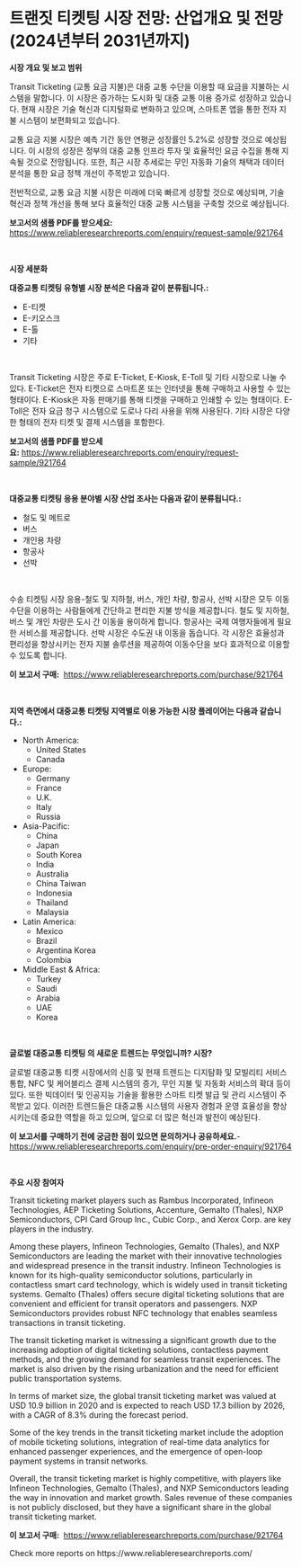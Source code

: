 <p><h1>트랜짓 티켓팅 시장 전망: 산업개요 및 전망 (2024년부터 2031년까지)</h1></p><p><strong>시장 개요 및 보고 범위</strong></p>
<p><p>Transit Ticketing (교통 요금 지불)은 대중 교통 수단을 이용할 때 요금을 지불하는 시스템을 말합니다. 이 시장은 증가하는 도시화 및 대중 교통 이용 증가로 성장하고 있습니다. 현재 시장은 기술 혁신과 디지털화로 변화하고 있으며, 스마트폰 앱을 통한 전자 지불 시스템이 보편화되고 있습니다.</p><p>교통 요금 지불 시장은 예측 기간 동안 연평균 성장률인 5.2%로 성장할 것으로 예상됩니다. 이 시장의 성장은 정부의 대중 교통 인프라 투자 및 효율적인 요금 수집을 통해 지속될 것으로 전망됩니다. 또한, 최근 시장 추세로는 무인 자동화 기술의 채택과 데이터 분석을 통한 요금 정책 개선이 주목받고 있습니다.</p><p>전반적으로, 교통 요금 지불 시장은 미래에 더욱 빠르게 성장할 것으로 예상되며, 기술 혁신과 정책 개선을 통해 보다 효율적인 대중 교통 시스템을 구축할 것으로 예상됩니다.</p></p>
<p><strong>보고서의 샘플 PDF를 받으세요:</strong> <a href="https://www.reliableresearchreports.com/enquiry/request-sample/921764">https://www.reliableresearchreports.com/enquiry/request-sample/921764</a></p>
<p>&nbsp;</p>
<p><strong>시장 세분화</strong></p>
<p><strong>대중교통 티켓팅 유형별 시장 분석은 다음과 같이 분류됩니다.:</strong></p>
<p><ul><li>E-티켓</li><li>E-키오스크</li><li>E-톨</li><li>기타</li></ul></p>
<p>&nbsp;</p>
<p><p>Transit Ticketing 시장은 주로 E-Ticket, E-Kiosk, E-Toll 및 기타 시장으로 나눌 수 있다. E-Ticket은 전자 티켓으로 스마트폰 또는 인터넷을 통해 구매하고 사용할 수 있는 형태이다. E-Kiosk은 자동 판매기를 통해 티켓을 구매하고 인쇄할 수 있는 형태이다. E-Toll은 전자 요금 청구 시스템으로 도로나 다리 사용을 위해 사용된다. 기타 시장은 다양한 형태의 전자 티켓 및 결제 시스템을 포함한다.</p></p>
<p><strong>보고서의 샘플 PDF를 받으세요:</strong>&nbsp;<a href="https://www.reliableresearchreports.com/enquiry/request-sample/921764">https://www.reliableresearchreports.com/enquiry/request-sample/921764</a></p>
<p>&nbsp;</p>
<p><strong> 대중교통 티켓팅 응용 분야별 시장 산업 조사는 다음과 같이 분류됩니다.:</strong></p>
<p><ul><li>철도 및 메트로</li><li>버스</li><li>개인용 차량</li><li>항공사</li><li>선박</li></ul></p>
<p>&nbsp;</p>
<p><p>수송 티켓팅 시장 응용-철도 및 지하철, 버스, 개인 차량, 항공사, 선박 시장은 모두 이동수단을 이용하는 사람들에게 간단하고 편리한 지불 방식을 제공합니다. 철도 및 지하철, 버스 및 개인 차량은 도시 간 이동을 용이하게 합니다. 항공사는 국제 여행자들에게 필요한 서비스를 제공합니다. 선박 시장은 수도권 내 이동을 돕습니다. 각 시장은 효율성과 편리성을 향상시키는 전자 지불 솔루션을 제공하여 이동수단을 보다 효과적으로 이용할 수 있도록 합니다.</p></p>
<p><strong>이 보고서 구매:</strong>&nbsp; <a href="https://www.reliableresearchreports.com/purchase/921764">https://www.reliableresearchreports.com/purchase/921764</a></p>
<p>&nbsp;</p>
<p><strong>지역 측면에서 대중교통 티켓팅 지역별로 이용 가능한 시장 플레이어는 다음과 같습니다.:</strong></p>
<p><ul>
    <li>
        North America:
        <ul>
            <li>United States</li>
            <li>Canada</li>
        </ul>
    </li>
    <li>
        Europe:
        <ul>
            <li>Germany</li>
            <li>France</li>
            <li>U.K.</li>
            <li>Italy</li>
            <li>Russia</li>
        </ul>
    </li>
    <li>
        Asia-Pacific:
        <ul>
            <li>China</li>
            <li>Japan</li>
            <li>South Korea</li>
            <li>India</li>
            <li>Australia</li>
            <li>China Taiwan</li>
            <li>Indonesia</li>
            <li>Thailand</li>
            <li>Malaysia</li>
        </ul>
    </li>
    <li>
        Latin America:
        <ul>
            <li>Mexico</li>
            <li>Brazil</li>
            <li>Argentina Korea</li>
            <li>Colombia</li>
        </ul>
    </li>
    <li>
        Middle East & Africa:
        <ul>
            <li>Turkey</li>
            <li>Saudi</li>
            <li>Arabia</li>
            <li>UAE</li>
            <li>Korea</li>
        </ul>
    </li>
    </ul></p>
<p>&nbsp;</p>
<p><strong>글로벌 대중교통 티켓팅 의 새로운 트렌드는 무엇입니까? 시장?</strong></p>
<p><p>글로벌 대중교통 티켓 시장에서의 신흥 및 현재 트렌드는 디지턈화 및 모빌리티 서비스 통합, NFC 및 케어블리스 결제 시스템의 증가, 무인 지불 및 자동화 서비스의 확대 등이 있다. 또한 빅데이터 및 인공지능 기술을 활용한 스마트 티켓 발급 및 관리 시스템이 주목받고 있다. 이러한 트렌드들은 대중교통 시스템의 사용자 경험과 운영 효율성을 향상시키는데 중요한 역할을 하고 있으며, 앞으로 더 많은 혁신과 발전이 예상된다.</p></p>
<p><strong>이 보고서를 구매하기 전에 궁금한 점이 있으면 문의하거나 공유하세요.</strong>- <a href="https://www.reliableresearchreports.com/enquiry/pre-order-enquiry/921764">https://www.reliableresearchreports.com/enquiry/pre-order-enquiry/921764</a></p>
<p>&nbsp;</p>
<p><strong>주요 시장 참여자</strong></p>
<p><p>Transit ticketing market players such as Rambus Incorporated, Infineon Technologies, AEP Ticketing Solutions, Accenture, Gemalto (Thales), NXP Semiconductors, CPI Card Group Inc., Cubic Corp., and Xerox Corp. are key players in the industry. </p><p>Among these players, Infineon Technologies, Gemalto (Thales), and NXP Semiconductors are leading the market with their innovative technologies and widespread presence in the transit industry. Infineon Technologies is known for its high-quality semiconductor solutions, particularly in contactless smart card technology, which is widely used in transit ticketing systems. Gemalto (Thales) offers secure digital ticketing solutions that are convenient and efficient for transit operators and passengers. NXP Semiconductors provides robust NFC technology that enables seamless transactions in transit ticketing.</p><p>The transit ticketing market is witnessing a significant growth due to the increasing adoption of digital ticketing solutions, contactless payment methods, and the growing demand for seamless transit experiences. The market is also driven by the rising urbanization and the need for efficient public transportation systems.</p><p>In terms of market size, the global transit ticketing market was valued at USD 10.9 billion in 2020 and is expected to reach USD 17.3 billion by 2026, with a CAGR of 8.3% during the forecast period. </p><p>Some of the key trends in the transit ticketing market include the adoption of mobile ticketing solutions, integration of real-time data analytics for enhanced passenger experiences, and the emergence of open-loop payment systems in transit networks.</p><p>Overall, the transit ticketing market is highly competitive, with players like Infineon Technologies, Gemalto (Thales), and NXP Semiconductors leading the way in innovation and market growth. Sales revenue of these companies is not publicly disclosed, but they have a significant share in the global transit ticketing market.</p></p>
<p><strong>이 보고서 구매:</strong>&nbsp;&nbsp;<a href="https://www.reliableresearchreports.com/purchase/921764">https://www.reliableresearchreports.com/purchase/921764</a></p>
<p>Check more reports on https://www.reliableresearchreports.com/</p>
